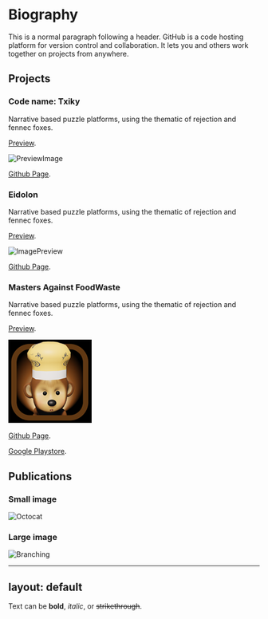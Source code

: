 


# Biography

This is a normal paragraph following a header. GitHub is a code hosting platform for version control and collaboration. It lets you and others work together on projects from anywhere.

## Projects


### Code name: Txiky

Narrative based puzzle platforms, using the thematic of rejection and fennec foxes.
 
[Preview](./Tchiky.html). 

![PreviewImage](./MainMenuTemp.png)

[Github Page](https://github.com/Francisc546/FoxesP1).

### Eidolon

Narrative based puzzle platforms, using the thematic of rejection and fennec foxes.
 
[Preview](./Eidolon.html).  

![ImagePreview](./Eidolon.png)

[Github Page](https://github.com/Francisc546/Rememberme55).

### Masters Against FoodWaste

Narrative based puzzle platforms, using the thematic of rejection and fennec foxes.
 
[Preview](./MCoD.html).  

![GameIcon](./MCoD.png)

[Github Page](https://github.com/Varrisco/FoodWasteGame-Trial).

[Google Playstore](https://play.google.com/store/apps/details?id=com.LivLafLuv17Black.MastersCoD&hl=en-US).


## Publications

### Small image

![Octocat](https://github.githubassets.com/images/icons/emoji/octocat.png)

### Large image

![Branching](https://guides.github.com/activities/hello-world/branching.png)

---
layout: default
---

Text can be **bold**, _italic_, or ~~strikethrough~~.
